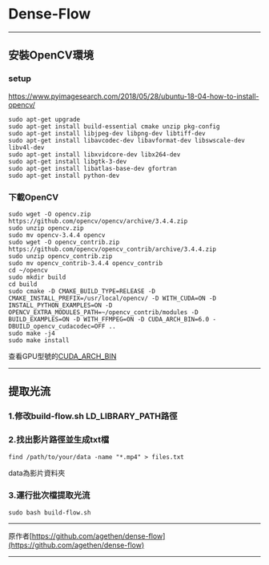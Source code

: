 # Dense-Flow
---
## 安裝OpenCV環境
### setup
https://www.pyimagesearch.com/2018/05/28/ubuntu-18-04-how-to-install-opencv/
```linux
sudo apt-get upgrade
sudo apt-get install build-essential cmake unzip pkg-config
sudo apt-get install libjpeg-dev libpng-dev libtiff-dev
sudo apt-get install libavcodec-dev libavformat-dev libswscale-dev libv4l-dev
sudo apt-get install libxvidcore-dev libx264-dev
sudo apt-get install libgtk-3-dev
sudo apt-get install libatlas-base-dev gfortran
sudo apt-get install python-dev
```
### 下載OpenCV
```linux
sudo wget -O opencv.zip https://github.com/opencv/opencv/archive/3.4.4.zip
sudo unzip opencv.zip
sudo mv opencv-3.4.4 opencv
sudo wget -O opencv_contrib.zip https://github.com/opencv/opencv_contrib/archive/3.4.4.zip
sudo unzip opencv_contrib.zip
sudo mv opencv_contrib-3.4.4 opencv_contrib
cd ~/opencv
sudo mkdir build
cd build
sudo cmake -D CMAKE_BUILD_TYPE=RELEASE -D CMAKE_INSTALL_PREFIX=/usr/local/opencv/ -D WITH_CUDA=ON -D INSTALL_PYTHON_EXAMPLES=ON -D OPENCV_EXTRA_MODULES_PATH=~/opencv_contrib/modules -D BUILD_EXAMPLES=ON -D WITH_FFMPEG=ON -D CUDA_ARCH_BIN=6.0 -DBUILD_opencv_cudacodec=OFF ..
sudo make -j4
sudo make install
```
查看GPU型號的[CUDA_ARCH_BIN](https://www.cnblogs.com/beihaidao/p/6773595.html)

---
## 提取光流
### 1.修改build-flow.sh LD_LIBRARY_PATH路徑
### 2.找出影片路徑並生成txt檔 
```
find /path/to/your/data -name "*.mp4" > files.txt
```
data為影片資料夾
### 3.運行批次檔提取光流
```shell=
sudo bash build-flow.sh
```

---
原作者[https://github.com/agethen/dense-flow](https://github.com/agethen/dense-flow)

---
